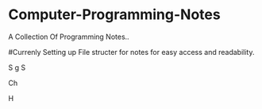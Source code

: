 # Computer-Programming-Notes
A Collection Of Programming Notes..

#Currenly Setting up File structer for notes for easy access and readability.

S
g 
 S

Ch


H
